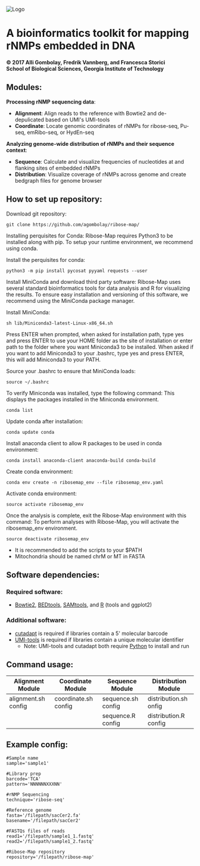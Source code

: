 ![Logo](https://github.com/agombolay/ribose-map/blob/master/logo.png)
# A bioinformatics toolkit for mapping rNMPs embedded in DNA
**© 2017 Alli Gombolay, Fredrik Vannberg, and Francesca Storici**  
**School of Biological Sciences, Georgia Institute of Technology**

## Modules:
**Processing rNMP sequencing data**:
* **Alignment**: Align reads to the reference with Bowtie2 and de-depulicated based on UMI's UMI-tools
* **Coordinate**: Locate genomic coordinates of rNMPs for ribose-seq, Pu-seq, emRibo-seq, or HydEn-seq

**Analyzing genome-wide distribution of rNMPs and their sequence context**:
* **Sequence**: Calculate and visualize frequencies of nucleotides at and flanking sites of embedded rNMPs
* **Distribution**: Visualize coverage of rNMPs across genome and create bedgraph files for genome browser

## How to set up repository:

Download git repository:
```
git clone https://github.com/agombolay/ribose-map/
```

Installing perquisites for Conda:
Ribose-Map requires Python3 to be installed along with pip.
To setup your runtime environment, we recommend using conda.

Install the perquisites for conda:
```
python3 -m pip install pycosat pyyaml requests --user
```

Install MiniConda and download third party software:
Ribose-Map uses several standard bioinformatics tools for data analysis and R for visualizing the results.
To ensure easy installation and versioning of this software, we recommend using the MiniConda package manager.

Install MiniConda:
```
sh lib/Miniconda3-latest-Linux-x86_64.sh
```

Press ENTER when prompted, when asked for installation path, type yes and press ENTER to use your HOME folder as the site of installation or enter path to the folder where you want Miniconda3 to be installed. When asked if you want to add Miniconda3 to your .bashrc, type yes and press ENTER, this will add Miniconda3 to your PATH.

Source your .bashrc to ensure that MiniConda loads:
```
source ~/.bashrc
```

To verify Miniconda was installed, type the following command:
This displays the packages installed in the Miniconda environment.
```
conda list
```

Update conda after installation:
```
conda update conda
```

Install anaconda client to allow R packages to be used in conda environment:
```
conda install anaconda-client anaconda-build conda-build
```

Create conda environment:
```
conda env create -n ribosemap_env --file ribosemap_env.yaml
```

Activate conda environment:
```
source activate ribosemap_env
```

Once the analysis is complete, exit the Ribose-Map environment with this command:
To perform analyses with Ribose-Map, you will activate the ribosemap_env environment.
```
source deactivate ribosemap_env
```

* It is recommended to add the scripts to your $PATH  
* Mitochondria should be named chrM or MT in FASTA 

## Software dependencies:
### Required software:
* [Bowtie2](https://sourceforge.net/projects/bowtie-bio/files/bowtie2/2.3.1), [BEDtools](http://bedtools.readthedocs.io/en/latest/content/installation.html), [SAMtools](http://www.htslib.org/download/), and [R](https://cran.r-project.org/) (tools and ggplot2)

### Additional software:
* [cutadapt](http://cutadapt.readthedocs.io/en/stable/) is required if libraries contain a 5' molecular barcode
* [UMI-tools](https://github.com/CGATOxford/UMI-tools) is required if libraries contain a unique molecular identifier
  * Note: UMI-tools and cutadapt both require [Python](https://www.python.org/) to install and run

## Command usage:

| Alignment Module        | Coordinate Module       | Sequence Module         | Distribution Module     |
| ----------------------- | ----------------------- | ----------------------- | ----------------------- |
| alignment.sh config     | coordinate.sh config    | sequence.sh config      | distribution.sh onfig   |
|                         |                         | sequence.R config       | distribution.R config   |

## Example config:
```
#Sample name
sample='sample1'

#Library prep
barcode='TCA'
pattern='NNNNNNXXXNN'

#rNMP Sequencing
technique='ribose-seq'

#Reference genome
fasta='/filepath/sacCer2.fa'
basename='/filepath/sacCer2'

#FASTQs files of reads
read1='/filepath/sample1_1.fastq'
read2='/filepath/sample1_2.fastq'

#Ribose-Map repository
repository='/filepath/ribose-map'
```
